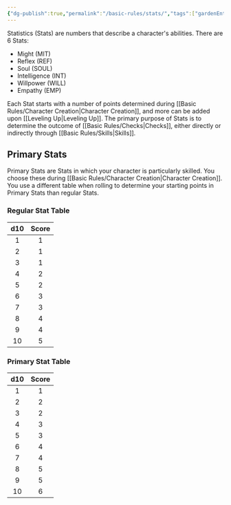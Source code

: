 ```yaml
---
{"dg-publish":true,"permalink":"/basic-rules/stats/","tags":["gardenEntry"]}
---
```


Statistics (Stats) are numbers that describe a character's abilities.
There are 6 Stats:
- Might (MIT)
- Reflex (REF)
- Soul (SOUL)
- Intelligence (INT)
- Willpower (WILL)
- Empathy (EMP)

Each Stat starts with a number of points determined during [[Basic Rules/Character Creation\|Character Creation]], and more can be added upon [[Leveling Up\|Leveling Up]].
The primary purpose of Stats is to determine the outcome of [[Basic Rules/Checks\|Checks]], either directly or indirectly through [[Basic Rules/Skills\|Skills]].

## Primary Stats
Primary Stats are Stats in which your character is particularly skilled. You choose these during [[Basic Rules/Character Creation\|Character Creation]]. You use a different table when rolling to determine your starting points in Primary Stats than regular Stats.

### Regular Stat Table

d10 | Score
:-: | :-:
1 | 1
2 | 1
3 | 1
4 | 2
5 | 2
6 | 3
7 | 3
8 | 4
9 | 4
10 | 5

### Primary Stat Table

d10 | Score
:-: | :-:
1 | 1
2 | 2
3 | 2
4 | 3
5 | 3
6 | 4
7 | 4
8 | 5
9 | 5
10 | 6